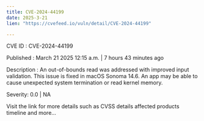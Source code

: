 ```yaml
---
title: CVE-2024-44199
date: 2025-3-21
lien: "https://cvefeed.io/vuln/detail/CVE-2024-44199"

---
```


CVE ID : CVE-2024-44199

Published :  March 21
2025
12:15 a.m. | 7 hours
43 minutes ago

Description : An out-of-bounds read was addressed with improved input validation. This issue is fixed in macOS Sonoma 14.6. An app may be able to cause unexpected system termination or read kernel memory.

Severity: 0.0 | NA

Visit the link for more details
such as CVSS details
affected products
timeline
and more...
